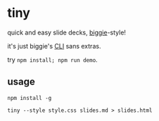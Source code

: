 # tiny

quick and easy slide decks, [biggie](http://macwright.org/biggie/)-style!

it's just biggie's [CLI](https://github.com/tmcw/biggie/blob/gh-pages/cli.js) sans extras.

try `npm install; npm run demo`.


## usage

```
npm install -g

tiny --style style.css slides.md > slides.html
```
